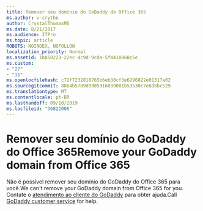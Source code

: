 ```yaml
---
title: Remover seu domínio do GoDaddy do Office 365
ms.author: v-crytho
author: CrystalThomasMS
ms.date: 8/21/2017
ms.audience: ITPro
ms.topic: article
ROBOTS: NOINDEX, NOFOLLOW
localization_priority: Normal
ms.assetid: 1b858223-22ec-4c9d-9cda-5f4418060c5e
ms.custom:
- "27"
- "11"
ms.openlocfilehash: c72f7232818765b6eb38cf3e6296822e01317a02
ms.sourcegitcommit: 8864b5789d9905916039081b53530c7e6d8bc529
ms.translationtype: MT
ms.contentlocale: pt-BR
ms.lasthandoff: 09/10/2019
ms.locfileid: "36822006"
---
```

# <a name="remove-your-godaddy-domain-from-office-365"></a><span data-ttu-id="891d3-102">Remover seu domínio do GoDaddy do Office 365</span><span class="sxs-lookup"><span data-stu-id="891d3-102">Remove your GoDaddy domain from Office 365</span></span>

<span data-ttu-id="891d3-103">Não é possível remover seu domínio do GoDaddy do Office 365 para você.</span><span class="sxs-lookup"><span data-stu-id="891d3-103">We can't remove your GoDaddy domain from Office 365 for you.</span></span> <span data-ttu-id="891d3-104">Contate o [atendimento ao cliente do GoDaddy](https://aka.ms/contact-godaddy) para obter ajuda.</span><span class="sxs-lookup"><span data-stu-id="891d3-104">Call [GoDaddy customer service](https://aka.ms/contact-godaddy) for help.</span></span>
  